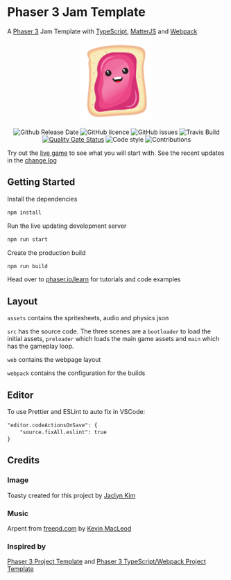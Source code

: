 # Phaser 3 Jam Template

A [Phaser 3](https://phaser.io/) Jam Template with [TypeScript](https://www.typescriptlang.org/), [MatterJS](https://brm.io/matter-js/) and [Webpack](https://webpack.js.org/)

<div align="center">

!["Toasty"](assets/images/toasty.png)

</div>
<div align="center">
  
![Github Release Date](https://img.shields.io/github/release-date/n00begon/phaser-jam-template)
![GitHub licence](https://img.shields.io/github/license/n00begon/phaser-jam-template)
![GitHub issues](https://img.shields.io/github/issues/n00begon/phaser-jam-template)
![Travis Build](https://travis-ci.com/n00begon/phaser-jam-template.svg?branch=master)
[![Quality Gate Status](https://sonarcloud.io/api/project_badges/measure?project=n00begon_phaser-jam-template&metric=alert_status)](https://sonarcloud.io/dashboard?id=n00begon_phaser-jam-template)
![Code style](https://img.shields.io/badge/code_style-prettier-ff69b4.svg)
![Contributions](https://img.shields.io/badge/contributions-welcome-orange.svg)

</div>

Try out the [live game](https://n00begon.com/games/toasty/) to see what you will start with. See the recent updates in the [change log](CHANGELOG.md)

## Getting Started

Install the dependencies

```bash
npm install
```

Run the live updating development server

```bash
npm run start
```

Create the production build

```bash
npm run build
```

Head over to [phaser.io/learn](https://phaser.io/learn) for tutorials and code examples

## Layout

`assets` contains the spritesheets, audio and physics json

`src` has the source code. The three scenes are a `bootloader` to load the initial assets, `preloader` which loads the main game assets and `main` which has the gameplay loop.

`web` contains the webpage layout

`webpack` contains the configuration for the builds

## Editor

To use Prettier and ESLint to auto fix in VSCode:

```
"editor.codeActionsOnSave": {
    "source.fixAll.eslint": true
}
```

## Credits

### Image

Toasty created for this project by [Jaclyn Kim](https://www.fiverr.com/jaclynkim)

### Music

Arpent from [freepd.com](https://freepd.com/electronic.php) by [Kevin MacLeod](https://incompetech.com/)

### Inspired by

[Phaser 3 Project Template](https://github.com/photonstorm/phaser3-project-template) and
[Phaser 3 TypeScript/Webpack Project Template](https://github.com/wtravO/phaser3-typescript-template)
